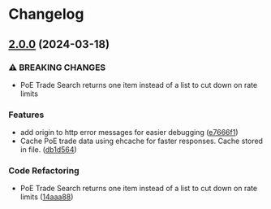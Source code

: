 # Changelog

## [2.0.0](https://github.com/allisonjoycarter/BongoAPI/compare/v1.1.3...v2.0.0) (2024-03-18)


### ⚠ BREAKING CHANGES

* PoE Trade Search returns one item instead of a list to cut down on rate limits

### Features

* add origin to http error messages for easier debugging ([e7666f1](https://github.com/allisonjoycarter/BongoAPI/commit/e7666f1ff60fe6bebfd36bbdac7f3e84ec687bca))
* Cache PoE trade data using ehcache for faster responses. Cache stored in file. ([db1d564](https://github.com/allisonjoycarter/BongoAPI/commit/db1d564a4c660fd4f365ea21f2211de1c8c8ed6e))


### Code Refactoring

* PoE Trade Search returns one item instead of a list to cut down on rate limits ([14aaa88](https://github.com/allisonjoycarter/BongoAPI/commit/14aaa88128adb2973069df49369d991f4eb4397e))
